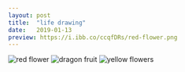 ```yaml
---
layout: post
title:  "life drawing"
date:   2019-01-13 
preview: https://i.ibb.co/ccqfDRs/red-flower.png
---
```


![red flower](https://i.ibb.co/tMRj8n1/red-flower.png)
![dragon fruit](https://i.ibb.co/BcPBdHt/dragon-fruit.png)
![yellow flowers](https://i.ibb.co/SNGb8rK/flowers5.png)